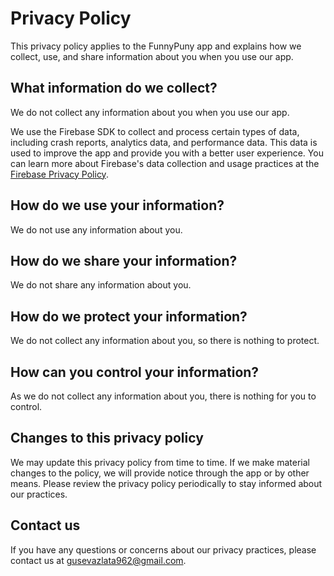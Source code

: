 # Privacy Policy

This privacy policy applies to the FunnyPuny app and explains how we collect, use, and share information about you when you use our app.

## What information do we collect?

We do not collect any information about you when you use our app.

We use the Firebase SDK to collect and process certain types of data, including crash reports, analytics data, and performance data. This data is used to improve the app and provide you with a better user experience. You can learn more about Firebase's data collection and usage practices at the [Firebase Privacy Policy](https://firebase.google.com/support/privacy/).

## How do we use your information?

We do not use any information about you.

## How do we share your information?

We do not share any information about you.

## How do we protect your information?

We do not collect any information about you, so there is nothing to protect.

## How can you control your information?

As we do not collect any information about you, there is nothing for you to control.

## Changes to this privacy policy

We may update this privacy policy from time to time. If we make material changes to the policy, we will provide notice through the app or by other means. Please review the privacy policy periodically to stay informed about our practices.

## Contact us

If you have any questions or concerns about our privacy practices, please contact us at gusevazlata962@gmail.com.
